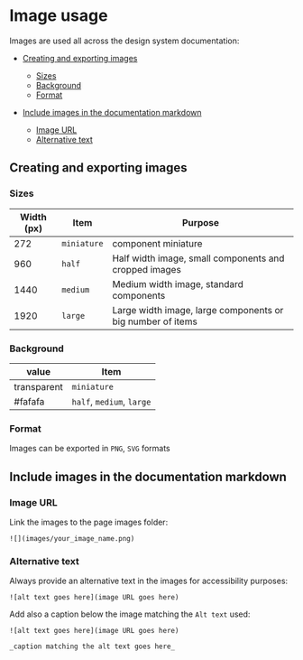 # Image usage

Images are used all across the design system documentation:

* [Creating and exporting images](#creating-and-exporting-images)
     * [Sizes](#sizes)
     * [Background](#background)
     * [Format](#format)

* [Include images in the documentation markdown](#include-images-in-the-documentation-markdown)
     * [Image URL](#image-url)
     * [Alternative text](#alternative-text)

## Creating and exporting images

### Sizes

| Width (px)    | Item         | Purpose                                                       |
| ------------- | ------------ |-----------------------------------------------------------    |
| 272           | `miniature`  | component miniature                                           |
| 960           | `half`       | Half width image, small components and cropped images         |
| 1440          | `medium`     | Medium width image, standard components                       |
| 1920          | `large`      | Large width image, large components or big number of items    |

### Background

| value         | Item                       |
| ------------- | -------------------------- |
| transparent   | `miniature`                | 
| #fafafa       | `half`, `medium`, `large`  | 

### Format

Images can be exported in `PNG`, `SVG` formats



## Include images in the documentation markdown

### Image URL

Link the images to the page images folder:

```
![](images/your_image_name.png)
```

### Alternative text

Always provide an alternative text in the images for accessibility purposes:

```
![alt text goes here](image URL goes here)
```

Add also a caption below the image matching the `Alt text` used:

```
![alt text goes here](image URL goes here)

_caption matching the alt text goes here_
```





